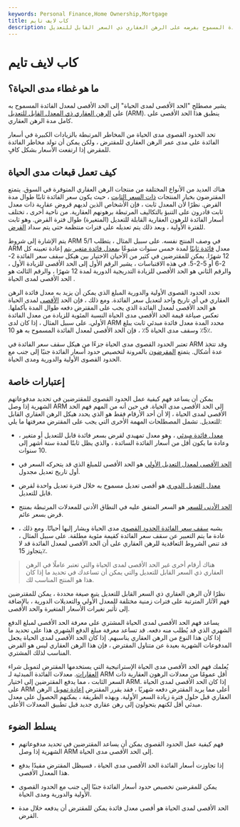 ```yaml
---
keywords: Personal Finance,Home Ownership,Mortgage
title: كاب لايف تايم
description: الحد الأقصى لمدى الحياة هو الحد الأقصى لمعدل الفائدة المسموح بفرضه على الرهن العقاري ذي السعر القابل للتعديل.
---
```


# كاب لايف تايم
## ما هو غطاء مدى الحياة؟

يشير مصطلح "الحد الأقصى لمدى الحياة" إلى الحد الأقصى لمعدل الفائدة المسموح به على [الرهن العقاري ذي المعدل القابل للتعديل](/arm) (ARM). ينطبق هذا الحد الأقصى على كامل مدة الرهن العقاري.

تحد الحدود القصوى مدى الحياة من المخاطر المرتبطة بالزيادات الكبيرة في أسعار الفائدة على مدى عمر الرهن العقاري للمقترض ، ولكن يمكن أن تولد مخاطر الفائدة للمقرض إذا ارتفعت الأسعار بشكل كافٍ.

## كيف تعمل قبعات مدى الحياة

هناك العديد من الأنواع المختلفة من منتجات الرهن العقاري المتوفرة في السوق. يتمتع المقترضون بخيار المنتجات [ذات السعر الثابت](/fixed-rate_mortgage) ، حيث يكون سعر الفائدة ثابتًا طوال مدة القرض. نظرًا لأن المعدل ثابت ، فإن الأشخاص الذين لديهم قروض عقارية ذات معدل ثابت قادرون على التنبؤ بالتكاليف المرتبطة برهونهم العقارية. من ناحية أخرى ، تختلف أسعار الفائدة للرهون العقارية القابلة للتعديل (المتغيرة) طوال فترة القرض. وهو ثابت للفترة الأولية ، وبعد ذلك يتم تعديله على فترات منتظمة حتى يتم سداد [القرض](/loan).

يتم الإشارة إلى شروط ARM في وصف المنتج نفسه. على سبيل المثال ، يتطلب 5/1 ARM معدل [فائدة ثابتًا](/interest) لمدة خمس سنوات متبوعًا [بمعدل فائدة متغير يتم](/variableinterestrate) إعادة تعيينه كل 12 شهرًا. يمكن للمقترضين في كثير من الأحيان الاختيار بين هيكل سقف سعر الفائدة 2-2-6 أو 5-2-5. في هذه الاقتباسات ، يشير الرقم الأول إلى الحد الأقصى للزيادة الأول ، والرقم الثاني هو الحد الأقصى للزيادة التدريجية الدورية لمدة 12 شهرًا ، والرقم الثالث هو الحد الأقصى لمدى الحياة .

تحدد الحدود القصوى الأولية والدورية المبلغ الذي يمكن أن يزيد به معدل فائدة الرهن العقاري في أي تاريخ واحد لتعديل سعر الفائدة. ومع ذلك ، فإن الحد [الأقصى](/cap) لمدى الحياة هو الحد الأقصى لمعدل الفائدة الذي يجب على المقترض دفعه طوال المدة بأكملها. تعكس صياغة قيمة الحد الأقصى مدى الحياة النسبة المئوية للزيادة من معدل الفائدة الأولي. على سبيل المثال ، إذا كان لدى ARM محدد المدة معدل فائدة مبدئي ثابت يبلغ 5٪ وسقف مدى الحياة 5٪ ، فإن الحد الأقصى لمعدل الفائدة المسموح به هو 10٪.

تعتبر الحدود القصوى مدى الحياة جزءًا من هيكل سقف سعر الفائدة في ARM وقد تتخذ عدة أشكال. يتمتع [المقرضون](/lender) بالمرونة لتخصيص حدود أسعار الفائدة جنبًا إلى جنب مع الحدود القصوى الأولية والدورية ومدى الحياة.

## إعتبارات خاصة

يمكن أن يساعد فهم كيفية عمل الحدود القصوى للمقترضين في تحديد مدفوعاتهم الشهرية إذا وصل ARM إلى الحد الأقصى مدى الحياة. في حين أنه من المهم فهم الحد الأقصى لمدى الحياة ، إلا أن أحد الأرقام فقط هو الذي يحدد هيكل الرهن العقاري القابل للتعديل. تشمل المصطلحات المهمة الأخرى التي يجب على المقترض معرفتها ما يلي:

- [معدل فائدة مبدئي](/initial-interest-rate) ، وهو معدل تمهيدي لقرض بسعر فائدة قابل للتعديل أو متغير ، وعادة ما يكون أقل من أسعار الفائدة السائدة ، والذي يظل ثابتًا لمدة ستة أشهر إلى 10 سنوات.

- [الحد الأقصى لمعدل التعديل الأولي](/initialcap) هو الحد الأقصى للمبلغ الذي قد يتحركه السعر في أول تاريخ تعديل مجدول.

- [معدل التعديل الدوري](/periodiccap) هو أقصى تعديل مسموح به خلال فترة تعديل واحدة لقرض قابل للتعديل.

- [الحد الأدنى للسعر](/interestratefloor) هو السعر المتفق عليه في النطاق الأدنى للمعدلات المرتبطة بمنتج قرض بسعر عائم.

- يشبه [سقف سعر الفائدة الحدود القصوى](/interestrateceiling) مدى الحياة ويشار إليها أحيانًا. ومع ذلك ، عادة ما يتم التعبير عن سقف سعر الفائدة كقيمة مئوية مطلقة. على سبيل المثال ، قد تنص الشروط التعاقدية للرهن العقاري على أن الحد الأقصى لمعدل الفائدة قد لا يتجاوز 15٪.

> هناك أرقام أخرى غير الحد الأقصى لمدى الحياة والتي تعتبر عاملًا في الرهن العقاري ذي السعر القابل للتعديل والتي يمكن أن تساعدك في تحديد ما إذا كان هذا هو المنتج المناسب لك.

>

نظرًا لأن الرهن العقاري ذي السعر القابل للتعديل يتبع صيغة محددة ، يمكن للمقترضين فهم الآثار المترتبة على فترات زمنية مختلفة للمعدل الأولي والتعديلات الدورية ، بالإضافة إلى تأثير تغيرات الأسعار المتغيرة والحد الأقصى.

يساعد فهم الحد الأقصى لمدى الحياة المشتري على معرفة الحد الأقصى لمبلغ الدفع الشهري الذي قد يُطلب منه دفعه. قد تساعد معرفة مبلغ الدفع الشهري هذا على تحديد ما إذا كان هذا النوع من الرهن العقاري يناسبهم. إذا كان الحد الأقصى لمدى الحياة يجعل المدفوعات الشهرية بعيدة عن متناول المقترض ، فإن هذا الرهن العقاري ليس هو القرض المناسب لذلك المشتري.

يُعلمك فهم الحد الأقصى مدى الحياة الإستراتيجية التي يستخدمها المقترض لتمويل شراء [العقارات](/realestate). معدلات الفائدة المبدئية لـ ARM أقل عمومًا من معدلات الرهون العقارية ذات السعر الثابت ، مما يدفع المقترضين إلى اختيار ARM. إذا كان الحد الأقصى لمدى الحياة على ARM أعلى مما يريد المقترض دفعه شهريًا ، فقد يقرر المقترض [إعادة تمويل](/refinance) الرهن العقاري قبل حلول فترة زيادة السعر الأولية. وبهذه الطريقة ، يمكنهم الحصول على معدل مبدئي أقل لكنهم يتحولون إلى رهن عقاري جديد قبل تطبيق المعدلات الأعلى.

## يسلط الضوء

- فهم كيفية عمل الحدود القصوى يمكن أن يساعد المقترضين في تحديد مدفوعاتهم الشهرية إذا وصل ARM إلى الحد الأقصى مدى الحياة.

- إذا تجاوزت أسعار الفائدة الحد الأقصى مدى الحياة ، فسيظل المقترض مقيدًا بدفع هذا المعدل الأقصى.

- يمكن للمقرضين تخصيص حدود أسعار الفائدة جنبًا إلى جنب مع الحدود القصوى الأولية والدورية ومدى الحياة.

- الحد الأقصى لمدى الحياة هو أقصى معدل فائدة يمكن للمقترض أن يدفعه خلال مدة القرض.

